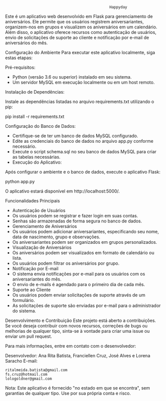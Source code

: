                                                    Happyday

Este é um aplicativo web desenvolvido em Flask para gerenciamento de aniversários. Ele permite que os usuários registrem aniversariantes, organizem-nos em grupos e visualizem os aniversários em um calendário. Além disso, o aplicativo oferece recursos como autenticação de usuários, envio de solicitações de suporte ao cliente e notificação por e-mail de aniversários do mês.

Configuração do Ambiente
Para executar este aplicativo localmente, siga estas etapas:

Pré-requisitos:

- Python (versão 3.6 ou superior) instalado em seu sistema.
- Um servidor MySQL em execução localmente ou em um host remoto.

Instalação de Dependências:

Instale as dependências listadas no arquivo requirements.txt utilizando o pip:

pip install -r requirements.txt

Configuração do Banco de Dados:

- Certifique-se de ter um banco de dados MySQL configurado.
- Edite as credenciais do banco de dados no arquivo app.py conforme necessário.
- Execute o script schema.sql no seu banco de dados MySQL para criar as tabelas necessárias.
- Execução do Aplicativo:

Após configurar o ambiente e o banco de dados, execute o aplicativo Flask:

python app.py

O aplicativo estará disponível em http://localhost:5000/.

Funcionalidades Principais
- Autenticação de Usuários
- Os usuários podem se registrar e fazer login em suas contas.
- Senhas são armazenadas de forma segura no banco de dados.
- Gerenciamento de Aniversários
- Os usuários podem adicionar aniversariantes, especificando seu nome, data de nascimento, grupo e observações.
- Os aniversariantes podem ser organizados em grupos personalizados.
- Visualização de Aniversários
- Os aniversários podem ser visualizados em formato de calendário ou lista.
- Os usuários podem filtrar os aniversários por grupo.
- Notificação por E-mail
- O sistema envia notificações por e-mail para os usuários com os aniversariantes do mês.
- O envio de e-mails é agendado para o primeiro dia de cada mês.
- Suporte ao Cliente
- Os usuários podem enviar solicitações de suporte através de um formulário.
- As solicitações de suporte são enviadas por e-mail para o administrador do sistema.

Desenvolvimento e Contribuição
Este projeto está aberto a contribuições. Se você deseja contribuir com novos recursos, correções de bugs ou melhorias de qualquer tipo, sinta-se à vontade para criar uma issue ou enviar um pull request.

Para mais informações, entre em contato com o desenvolvedor:

Desenvolvedor: Ana Rita Batista, Franciellen Cruz, José Alves e Lorena Saracho
E-mail: 

    ritalmeida.batista@gmail.com
    fs.cruz@hotmail.com
    lologoldner@gmail.com

Nota: Este aplicativo é fornecido "no estado em que se encontra", sem garantias de qualquer tipo. Use por sua própria conta e risco.